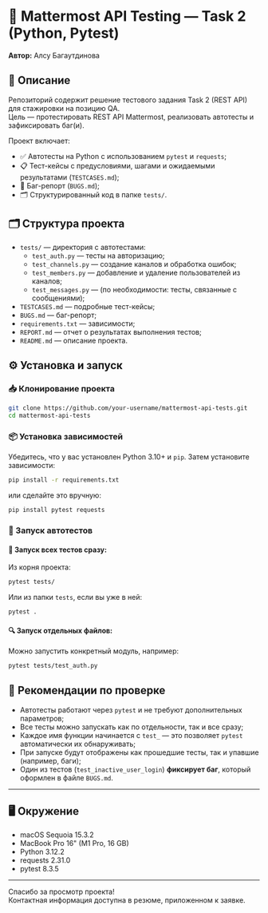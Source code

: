 # 🧪 Mattermost API Testing — Task 2 (Python, Pytest)

**Автор:** Алсу Багаутдинова

## 📌 Описание

Репозиторий содержит решение тестового задания Task 2 (REST API) для стажировки на позицию QA.  
Цель — протестировать REST API Mattermost, реализовать автотесты и зафиксировать баг(и).

Проект включает:

- ✅ Автотесты на Python с использованием `pytest` и `requests`;
- 📋 Тест-кейсы с предусловиями, шагами и ожидаемыми результатами (`TESTCASES.md`);
- 🐞 Баг-репорт (`BUGS.md`);
- 🗂 Структурированный код в папке `tests/`.

## 🗂 Структура проекта

- `tests/` — директория с автотестами:
  - `test_auth.py` — тесты на авторизацию;
  - `test_channels.py` — создание каналов и обработка ошибок;
  - `test_members.py` — добавление и удаление пользователей из каналов;
  - `test_messages.py` — (по необходимости: тесты, связанные с сообщениями);
- `TESTCASES.md` — подробные тест-кейсы;
- `BUGS.md` — баг-репорт;
- `requirements.txt` — зависимости;
- `REPORT.md` — отчет о результатах выполнения тестов;
- `README.md` — описание проекта.

## ⚙️ Установка и запуск

### 📥 Клонирование проекта

```bash
git clone https://github.com/your-username/mattermost-api-tests.git
cd mattermost-api-tests
```

### 📦 Установка зависимостей

Убедитесь, что у вас установлен Python 3.10+ и `pip`. Затем установите зависимости:

```bash
pip install -r requirements.txt
```

или сделайте это вручную:

```bash
pip install pytest requests
```

### 🚀 Запуск автотестов

#### 🔁 Запуск всех тестов сразу:

Из корня проекта:

```bash
pytest tests/
```

Или из папки `tests`, если вы уже в ней:

```bash
pytest .
```

#### 🔍 Запуск отдельных файлов:

Можно запустить конкретный модуль, например:

```bash
pytest tests/test_auth.py
```

## 🧪 Рекомендации по проверке

- Автотесты работают через `pytest` и не требуют дополнительных параметров;
- Все тесты можно запускать как по отдельности, так и все сразу;
- Каждое имя функции начинается с `test_` — это позволяет `pytest` автоматически их обнаруживать;
- При запуске будут отображены как прошедшие тесты, так и упавшие (например, баги);
- Один из тестов (`test_inactive_user_login`) **фиксирует баг**, который оформлен в файле `BUGS.md`.

---

## 🖥 Окружение

- macOS Sequoia 15.3.2
- MacBook Pro 16" (M1 Pro, 16 GB)
- Python 3.12.2
- requests 2.31.0
- pytest 8.3.5

---

Спасибо за просмотр проекта!  
Контактная информация доступна в резюме, приложенном к заявке.
